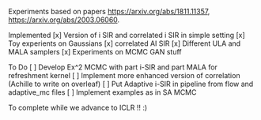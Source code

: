 Experiments based on papers https://arxiv.org/abs/1811.11357, https://arxiv.org/abs/2003.06060.


Implemented
[x] Version of i SIR and correlated i SIR in simple setting
[x] Toy experients on Gaussians
[x] correlated AI SIR
[x] Different ULA and MALA samplers
[x] Experiments on MCMC GAN stuff

To Do
[ ] Develop Ex^2 MCMC with part i-SIR and part MALA for refreshment kernel
[ ] Implement more enhanced version of correlation (Achille to write on overleaf)
[ ] Put Adaptive i-SIR in pipeline from flow and adaptive_mc files
[ ] Implement examples as in SA MCMC 

To complete while we advance to ICLR !! :)
